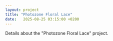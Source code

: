 ```yaml
---
layout: project
title: "Photozone Floral Lace"
date:   2025-08-25 03:15:00 +0200
---
```


Details about the "Photozone Floral Lace" project.
